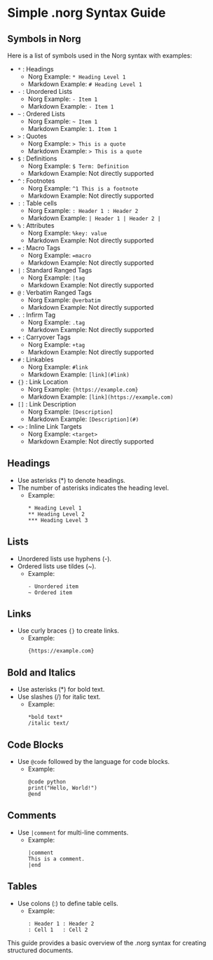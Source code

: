 # Simple .norg Syntax Guide

## Symbols in Norg

Here is a list of symbols used in the Norg syntax with examples:

- `*` : Headings
  - Norg Example: `* Heading Level 1`
  - Markdown Example: `# Heading Level 1`
- `-` : Unordered Lists
  - Norg Example: `- Item 1`
  - Markdown Example: `- Item 1`
- `~` : Ordered Lists
  - Norg Example: `~ Item 1`
  - Markdown Example: `1. Item 1`
- `>` : Quotes
  - Norg Example: `> This is a quote`
  - Markdown Example: `> This is a quote`
- `$` : Definitions
  - Norg Example: `$ Term: Definition`
  - Markdown Example: Not directly supported
- `^` : Footnotes
  - Norg Example: `^1 This is a footnote`
  - Markdown Example: Not directly supported
- `:` : Table cells
  - Norg Example: `: Header 1 : Header 2`
  - Markdown Example: `| Header 1 | Header 2 |`
- `%` : Attributes
  - Norg Example: `%key: value`
  - Markdown Example: Not directly supported
- `=` : Macro Tags
  - Norg Example: `=macro`
  - Markdown Example: Not directly supported
- `|` : Standard Ranged Tags
  - Norg Example: `|tag`
  - Markdown Example: Not directly supported
- `@` : Verbatim Ranged Tags
  - Norg Example: `@verbatim`
  - Markdown Example: Not directly supported
- `.` : Infirm Tag
  - Norg Example: `.tag`
  - Markdown Example: Not directly supported
- `+` : Carryover Tags
  - Norg Example: `+tag`
  - Markdown Example: Not directly supported
- `#` : Linkables
  - Norg Example: `#link`
  - Markdown Example: `[link](#link)`
- `{}` : Link Location
  - Norg Example: `{https://example.com}`
  - Markdown Example: `[link](https://example.com)`
- `[]` : Link Description
  - Norg Example: `[Description]`
  - Markdown Example: `[Description](#)`
- `<>` : Inline Link Targets
  - Norg Example: `<target>`
  - Markdown Example: Not directly supported

## Headings
- Use asterisks (*) to denote headings.
- The number of asterisks indicates the heading level.
  - Example:
    ```
    * Heading Level 1
    ** Heading Level 2
    *** Heading Level 3
    ```

## Lists
- Unordered lists use hyphens (-).
- Ordered lists use tildes (~).
  - Example:
    ```
    - Unordered item
    ~ Ordered item
    ```

## Links
- Use curly braces `{}` to create links.
  - Example:
    ```
    {https://example.com}
    ```

## Bold and Italics
- Use asterisks (*) for bold text.
- Use slashes (/) for italic text.
  - Example:
    ```
    *bold text*
    /italic text/
    ```

## Code Blocks
- Use `@code` followed by the language for code blocks.
  - Example:
    ```
    @code python
    print("Hello, World!")
    @end
    ```

## Comments
- Use `|comment` for multi-line comments.
  - Example:
    ```
    |comment
    This is a comment.
    |end
    ```

## Tables
- Use colons (:) to define table cells.
  - Example:
    ```
    : Header 1 : Header 2
    : Cell 1   : Cell 2
    ```

This guide provides a basic overview of the .norg syntax for creating structured documents.
